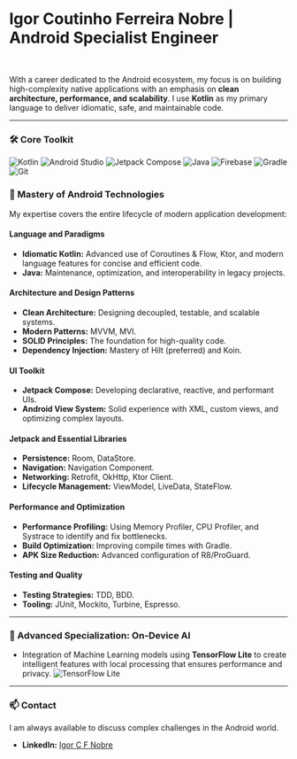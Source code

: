 # Igor Coutinho Ferreira Nobre | Android Specialist Engineer

<br>

With a career dedicated to the Android ecosystem, my focus is on building high-complexity native applications with an emphasis on **clean architecture, performance, and scalability**. I use **Kotlin** as my primary language to deliver idiomatic, safe, and maintainable code.

---

### 🛠️ Core Toolkit
![Kotlin](https://img.shields.io/badge/Kotlin-7F52FF?style=for-the-badge&logo=kotlin&logoColor=white)
![Android Studio](https://img.shields.io/badge/Android%20Studio-3DDC84?style=for-the-badge&logo=android-studio&logoColor=white)
![Jetpack Compose](https://img.shields.io/badge/Jetpack%20Compose-4285F4?style=for-the-badge&logo=jetpackcompose&logoColor=white)
![Java](https://img.shields.io/badge/Java-ED8B00?style=for-the-badge&logo=openjdk&logoColor=white)
![Firebase](https://img.shields.io/badge/Firebase-FFCA28?style=for-the-badge&logo=firebase&logoColor=black)
![Gradle](https://img.shields.io/badge/Gradle-02303A?style=for-the-badge&logo=gradle&logoColor=white)
![Git](https://img.shields.io/badge/Git-F05032?style=for-the-badge&logo=git&logoColor=white)


### 🚀 Mastery of Android Technologies

My expertise covers the entire lifecycle of modern application development:

#### **Language and Paradigms**
- **Idiomatic Kotlin:** Advanced use of Coroutines & Flow, Ktor, and modern language features for concise and efficient code.
- **Java:** Maintenance, optimization, and interoperability in legacy projects.

#### **Architecture and Design Patterns**
- **Clean Architecture:** Designing decoupled, testable, and scalable systems.
- **Modern Patterns:** MVVM, MVI.
- **SOLID Principles:** The foundation for high-quality code.
- **Dependency Injection:** Mastery of Hilt (preferred) and Koin.

#### **UI Toolkit**
- **Jetpack Compose:** Developing declarative, reactive, and performant UIs.
- **Android View System:** Solid experience with XML, custom views, and optimizing complex layouts.

#### **Jetpack and Essential Libraries**
- **Persistence:** Room, DataStore.
- **Navigation:** Navigation Component.
- **Networking:** Retrofit, OkHttp, Ktor Client.
- **Lifecycle Management:** ViewModel, LiveData, StateFlow.

#### **Performance and Optimization**
- **Performance Profiling:** Using Memory Profiler, CPU Profiler, and Systrace to identify and fix bottlenecks.
- **Build Optimization:** Improving compile times with Gradle.
- **APK Size Reduction:** Advanced configuration of R8/ProGuard.

#### **Testing and Quality**
- **Testing Strategies:** TDD, BDD.
- **Tooling:** JUnit, Mockito, Turbine, Espresso.

---

### 🧠 Advanced Specialization: On-Device AI
- Integration of Machine Learning models using **TensorFlow Lite** to create intelligent features with local processing that ensures performance and privacy.
![TensorFlow Lite](https://img.shields.io/badge/TensorFlow%20Lite-FF6F00?style=for-the-badge&logo=tensorflow&logoColor=white)


---

### 📫 Contact

I am always available to discuss complex challenges in the Android world.

- **LinkedIn:** [Igor C F Nobre](https://www.linkedin.com/in/igor-coutinho-ferreira-nobre-535a2675/)
